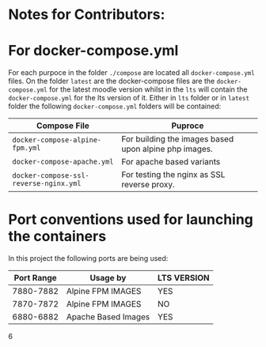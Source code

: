 # Notes for Contributors:

# For docker-compose.yml
For each purpoce in the folder `./compose` are located all `docker-compose.yml` files. On the folder `latest` are the docker-compose files are the `docker-compose.yml` for the latest moodle version whilst in the `lts` will contain the `docker-compose.yml` for the lts version of it. Either in `lts` folder or in `latest` folder the following `docker-compose.yml` folders will be contained:

Compose File | Puproce
--- | ---
`docker-compose-alpine-fpm.yml` | For building the images based upon alpine php images.
`docker-compose-apache.yml` | For apache based variants
`docker-compose-ssl-reverse-nginx.yml` | For testing the nginx as SSL reverse proxy.

# Port conventions used for launching the containers

In this project the following ports are being used:

Port Range | Usage by | LTS VERSION
--- | --- | ---
7880-7882 | Alpine FPM IMAGES | YES
7870-7872 | Alpine FPM IMAGES | NO
6880-6882 | Apache Based Images | YES
6